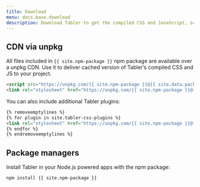 ```yaml
---
title: Download
menu: docs.base.download
description: Download Tabler to get the compiled CSS and JavaScript, source code, or include it with your favorite package managers like npm, yarn and more.
---
```



## CDN via unpkg

All files included in `{{ site.npm-package }}` npm package are available over a unpkg CDN. Use it to deliver cached version of Tabler’s compiled CSS and JS to your project.

```html
<script src="https://unpkg.com/{{ site.npm-package }}@{{ site.data.package.version }}/dist/js/tabler.min.js"></script>
<link rel="stylesheet" href="https://unpkg.com/{{ site.npm-package }}@{{ site.data.package.version }}/dist/css/tabler.min.css">
```

You can also include additional Tabler plugins:

```html
{% removeemptylines %}
{% for plugin in site.tabler-css-plugins %}
<link rel="stylesheet" href="https://unpkg.com/{{ site.npm-package }}@{{ site.data.package.version }}/dist/css/{{ plugin }}.min.css">
{% endfor %}
{% endremoveemptylines %}
```

## Package managers

Install Tabler in your Node.js powered apps with the npm package:

```
npm install {{ site.npm-package }}
```